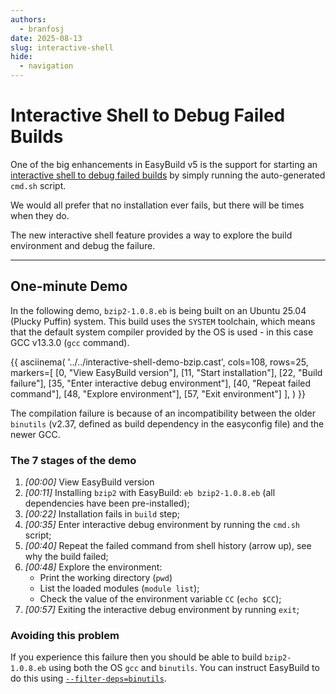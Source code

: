 ```yaml
---
authors:
  - branfosj
date: 2025-08-13
slug: interactive-shell
hide:
  - navigation
---
```


# Interactive Shell to Debug Failed Builds

One of the big enhancements in EasyBuild v5 is the support for starting an [interactive shell to debug failed builds](https://docs.easybuild.io/interactive-debugging-failing-shell-commands/)
by simply running the auto-generated `cmd.sh` script.

We would all prefer that no installation ever fails, but there will be times when they do.

The new interactive shell feature provides a way to explore the build environment and debug the failure.

<!-- more -->

---

## One-minute Demo

In the following demo, `bzip2-1.0.8.eb` is being built on an Ubuntu 25.04 (Plucky Puffin) system.
This build uses the `SYSTEM` toolchain, which means that the default system compiler provided by the OS is used - in this case GCC v13.3.0 (`gcc` command).

{{
asciinema(
  '../../interactive-shell-demo-bzip.cast',
  cols=108,
  rows=25,
  markers=[
    [0, "View EasyBuild version"],
    [11, "Start installation"],
    [22, "Build failure"],
    [35, "Enter interactive debug environment"],
    [40, "Repeat failed command"],
    [48, "Explore environment"],
    [57, "Exit environment"]
  ],
)
}}

The compilation failure is because of an incompatibility between the older `binutils` (v2.37, defined as build dependency in the easyconfig file) and the newer GCC.

### The 7 stages of the demo

1. *[00:00]* View EasyBuild version
1. *[00:11]* Installing `bzip2` with EasyBuild: `eb bzip2-1.0.8.eb` (all dependencies have been pre-installed);
1. *[00:22]* Installation fails in `build` step;
1. *[00:35]* Enter interactive debug environment by running the `cmd.sh` script;
1. *[00:40]* Repeat the failed command from shell history (arrow up), see why the build failed;
1. *[00:48]* Explore the environment:
    - Print the working directory (`pwd`)
    - List the loaded modules (`module list`);
    - Check the value of the environment variable `CC` (`echo $CC`);
1. *[00:57]* Exiting the interactive debug environment by running `exit`;

### Avoiding this problem

If you experience this failure then you should be able to build `bzip2-1.0.8.eb` using both the OS `gcc` and `binutils`.
You can instruct EasyBuild to do this using [`--filter-deps=binutils`](https://docs.easybuild.io/manipulating-dependencies/#filter_deps).

